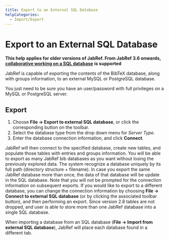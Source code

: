 ```yaml
---
title: Export to an External SQL Database
helpCategories:
  - Import/Export
---
```


# Export to an External SQL Database

**This help applies for older versions of JabRef. From JabRef 3.6 onwards,** [**collaborative working on a SQL database**](../collaborative-work/sqldatabase.md) **is supported**

JabRef is capable of exporting the contents of the BibTeX database, along with groups information, to an external MySQL or PostgreSQL database.

You just need to be sure you have an user/password with full privileges on a MySQL or PostgreSQL server.

## Export

1. Choose **File → Export to external SQL database**, or click the corresponding button on the toolbar.
2. Select the database type from the drop down menu for _Server Type_.
3. Enter the database connection information, and click **Connect**.

JabRef will then connect to the specified database, create new tables, and populate those tables with entries and groups information. You will be able to export as many JabRef bib databases as you want without losing the previously explored data. The system recognize a database uniquely by its full path \(directory structure + filename\). In case you export the same JabRef database more than once, the data of that database will be update in the SQL database. Note that you will not be prompted for the connection information on subsequent exports. If you would like to export to a different database, you can change the connection information by choosing **File → Connect to external SQL database** \(or by clicking the associated toolbar button\), and then performing an export. Since version 2.8 tables are not dropped, and user is able to store more than one JabRef database into a single SQL database.

When importing a database from an SQL database \(**File → Import from external SQL database**\), JabRef will place each database found in a different tab.

